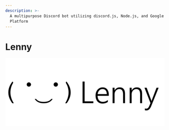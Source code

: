 ```yaml
---
description: >-
  A multipurpose Discord bot utilizing discord.js, Node.js, and Google Cloud
  Platform
---
```


# Lenny

![](.gitbook/assets/logo2.png)

